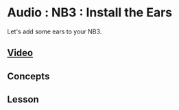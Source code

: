 # Audio : NB3 : Install the Ears
Let's add some ears to your NB3.

## [Video](https://vimeo.com/1042943195)

## Concepts

## Lesson